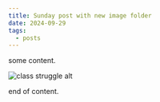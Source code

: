 ```yaml
---
title: Sunday post with new image folder
date: 2024-09-29
tags:
  - posts
---
```

some content.

![class struggle alt](/img/class-struggle-unionism.jpg "class struggle title")

end of content.
